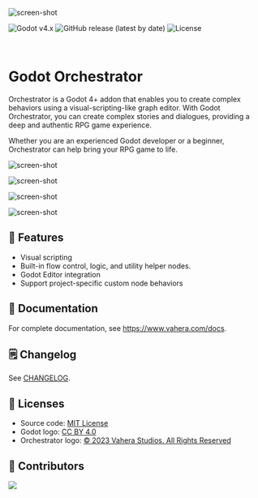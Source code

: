 ![screen-shot](https://brandful.vahera.com/orchestrator/web/asset-orch_header_1e.svg)

![Godot v4.x](https://img.shields.io/badge/Godot-v4.x-%23478cbf?logo=godot-engine&logoColor=white&style=flat-square)
![GitHub release (latest by date)](https://img.shields.io/github/v/release/Vahera/godot-orchestrator?&style=flat-square)
![License](https://img.shields.io/badge/license-MIT-478cbf?style=flat-square)

 
# Godot Orchestrator

Orchestrator is a Godot 4+ addon that enables you to create complex behaviors using a visual-scripting-like graph editor.
With Godot Orchestrator, you can create complex stories and dialogues, providing a deep and authentic RPG game experience.

Whether you are an experienced Godot developer or a beginner, Orchestrator can help bring your RPG game to life.

![screen-shot](https://brandful.vahera.com/orchestrator/screenshots/web-advert/orch_screenshot_1a.png)

![screen-shot](https://brandful.vahera.com/orchestrator/screenshots/web-advert/orch_screenshot_1b.png)

![screen-shot](https://brandful.vahera.com/orchestrator/screenshots/web-advert/orch_screenshot_1c.png)

![screen-shot](https://brandful.vahera.com/orchestrator/screenshots/web-advert/orch_screenshot_1d.png)
 
## 🚀 Features

* Visual scripting
* Built-in flow control, logic, and utility helper nodes.
* Godot Editor integration
* Support project-specific custom node behaviors

## 📑 Documentation

For complete documentation, see https://www.vahera.com/docs.

## 🗒️ Changelog

See [CHANGELOG](https://github.com/Vahera/godot-orchestrator/blob/main/CHANGELOG.md).

## 📝 Licenses

- Source code: [MIT License](/LICENSE)
- Godot logo: [CC BY 4.0](https://creativecommons.org/licenses/by/4.0/)
- Orchestrator logo: [&copy; 2023 Vahera Studios. All Rights Reserved](https://vahera.com/copyright-notices/)

## 👏 Contributors

<a href="https://github.com/Vahera/godot-orchestrator/graphs/contributors">
  <img src="https://contributors-img.web.app/image?repo=vahera/godot-orchestrator" />
</a>

